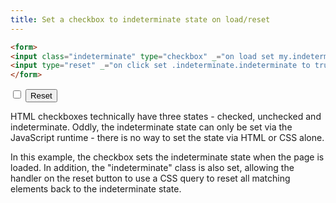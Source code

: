 ```yaml
---
title: Set a checkbox to indeterminate state on load/reset
---
```


```html
<form>
<input class="indeterminate" type="checkbox" _="on load set my.indeterminate to true">
<input type="reset" _="on click set .indeterminate.indeterminate to true">
</form>
```
<form>
<input class="indeterminate" type="checkbox" _="on load set my.indeterminate to true">
<input type="reset" _="on click set .indeterminate.indeterminate to true">
</form>

HTML checkboxes technically have three states - checked, unchecked and indeterminate. Oddly,
the indeterminate state can only be set via the JavaScript runtime - there is no way to set the state
via HTML or CSS alone.

In this example, the checkbox sets the indeterminate state when the page is loaded. In addition,
the "indeterminate" class is also set, allowing the handler on the reset button to use a CSS query to reset
all matching elements back to the indeterminate state.
